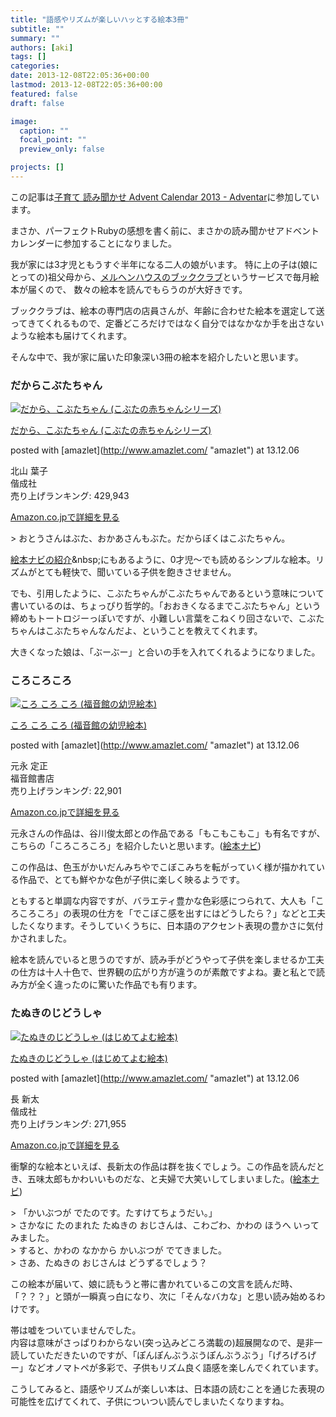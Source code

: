 ```yaml
---
title: "語感やリズムが楽しいハッとする絵本3冊"
subtitle: ""
summary: ""
authors: [aki]
tags: []
categories: 
date: 2013-12-08T22:05:36+00:00
lastmod: 2013-12-08T22:05:36+00:00
featured: false
draft: false

image:
  caption: ""
  focal_point: ""
  preview_only: false

projects: []
---
```

この記事は[子育て 読み聞かせ Advent Calendar 2013 - Adventar](http://www.adventar.org/calendars/165)に参加しています。

まさか、パーフェクトRubyの感想を書く前に、まさかの読み聞かせアドベントカレンダーに参加することになりました。

我が家には3才児ともうすぐ半年になる二人の娘がいます。 特に上の子は(娘にとっての)祖父母から、[メルヘンハウスのブッククラブ](http://www.meruhenhouse.co.jp/bookclub/index.html)というサービスで毎月絵本が届くので、 数々の絵本を読んでもらうのが大好きです。

ブッククラブは、絵本の専門店の店員さんが、年齢に合わせた絵本を選定して送ってきてくれるもので、定番どころだけではなく自分ではなかなか手を出さないような絵本も届けてくれます。

そんな中で、我が家に届いた印象深い3冊の絵本を紹介したいと思います。

### だからこぶたちゃん

  

[![だから、こぶたちゃん (こぶたの赤ちゃんシリーズ)](http://ecx.images-amazon.com/images/I/51k70GIAPpL._SL160_.jpg)](http://www.amazon.co.jp/exec/obidos/ASIN/4031290101/ref=nosim/)

  

[だから、こぶたちゃん (こぶたの赤ちゃんシリーズ)](http://www.amazon.co.jp/exec/obidos/ASIN/4031290101/ref=nosim/)

posted with [amazlet](http://www.amazlet.com/ &quot;amazlet&quot;) at 13.12.06

北山 葉子  
偕成社  
売り上げランキング: 429,943

  

[Amazon.co.jpで詳細を見る](http://www.amazon.co.jp/exec/obidos/ASIN/4031290101/ref=nosim/)

&gt; おとうさんはぶた、おかあさんもぶた。だからぼくはこぶたちゃん。

[絵本ナビの紹介](//www.ehonnavi.net/ehon/3837/%E3%81%A0%E3%81%8B%E3%82%89%E3%81%93%E3%81%B6%E3%81%9F%E3%81%A1%E3%82%83%E3%82%93/)&amp;nbsp;にもあるように、0才児〜でも読めるシンプルな絵本。リズムがとても軽快で、聞いている子供を飽きさせません。

でも、引用したように、こぶたちゃんがこぶたちゃんであるという意味について書いているのは、ちょっぴり哲学的。「おおきくなるまでこぶたちゃん」という締めもトートロジーっぽいですが、小難しい言葉をこねくり回さないで、こぶたちゃんはこぶたちゃんなんだよ、ということを教えてくれます。

大きくなった娘は、「ぶーぶー」と合いの手を入れてくれるようになりました。

### ころころころ

  

[![ころ ころ ころ (福音館の幼児絵本)](http://ecx.images-amazon.com/images/I/41p1X-ntrtL._SL160_.jpg)](http://www.amazon.co.jp/exec/obidos/ASIN/4834001113/ref=nosim/)

  

[ころ ころ ころ (福音館の幼児絵本)](http://www.amazon.co.jp/exec/obidos/ASIN/4834001113/ref=nosim/)

posted with [amazlet](http://www.amazlet.com/ &quot;amazlet&quot;) at 13.12.06

元永 定正  
福音館書店  
売り上げランキング: 22,901

  

[Amazon.co.jpで詳細を見る](http://www.amazon.co.jp/exec/obidos/ASIN/4834001113/ref=nosim/)

元永さんの作品は、谷川俊太郎との作品である「もこもこもこ」も有名ですが、こちらの「ころころころ」を紹介したいと思います。([絵本ナビ](http://www.ehonnavi.net/ehon/1730/%E3%81%93%E3%82%8D%E3%81%93%E3%82%8D%E3%81%93%E3%82%8D/))

この作品は、色玉がかいだんみちやでこぼこみちを転がっていく様が描かれている作品で、とても鮮やかな色が子供に楽しく映るようです。

ともすると単調な内容ですが、バラエティ豊かな色彩感につられて、大人も「ころころころ」の表現の仕方を「でこぼこ感を出すにはどうしたら？」などと工夫したくなります。そうしていくうちに、日本語のアクセント表現の豊かさに気付かされました。

絵本を読んでいると思うのですが、読み手がどうやって子供を楽しませるか工夫の仕方は十人十色で、世界観の広がり方が違うのが素敵ですよね。妻と私とで読み方が全く違ったのに驚いた作品でも有ります。

### たぬきのじどうしゃ

  

[![たぬきのじどうしゃ (はじめてよむ絵本)](http://ecx.images-amazon.com/images/I/41vODa4tWoL._SL160_.jpg)](http://www.amazon.co.jp/exec/obidos/ASIN/4032400903/ref=nosim/)

  

[たぬきのじどうしゃ (はじめてよむ絵本)](http://www.amazon.co.jp/exec/obidos/ASIN/4032400903/ref=nosim/)

posted with [amazlet](http://www.amazlet.com/ &quot;amazlet&quot;) at 13.12.06

長 新太  
偕成社  
売り上げランキング: 271,955

  

[Amazon.co.jpで詳細を見る](http://www.amazon.co.jp/exec/obidos/ASIN/4032400903/ref=nosim/)

衝撃的な絵本といえば、長新太の作品は群を抜くでしょう。この作品を読んだとき、五味太郎もかわいいものだな、と夫婦で大笑いしてしまいました。([絵本ナビ](http://www.ehonnavi.net/ehon/2120/%E3%81%9F%E3%81%AC%E3%81%8D%E3%81%AE%E3%81%98%E3%81%A9%E3%81%86%E3%81%97%E3%82%83/))

&gt; 「かいぶつが でたのです。たすけてちょうだい。」  
&gt; さかなに たのまれた たぬきの おじさんは、こわごわ、かわの ほうへ いってみました。  
&gt; すると、かわの なかから かいぶつが でてきました。  
&gt; さあ、たぬきの おじさんは どうずるでしょう？

この絵本が届いて、娘に読もうと帯に書かれているこの文言を読んだ時、「？？？」と頭が一瞬真っ白になり、次に「そんなバカな」と思い読み始めるわけです。

帯は嘘をついていませんでした。  
内容は意味がさっぱりわからない(突っ込みどころ満載の)超展開なので、是非一読していただきたいのですが、「ぽんぽんぶうぶうぽんぶうぶう」「げろげろげー」などオノマトペが多彩で、子供もリズム良く語感を楽しんでくれています。

こうしてみると、語感やリズムが楽しい本は、日本語の読むことを通じた表現の可能性を広げてくれて、子供についつい読んでしまいたくなりますね。


